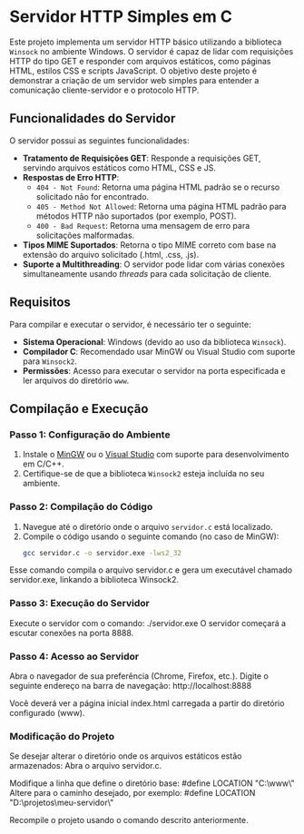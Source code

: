 # Servidor HTTP Simples em C

Este projeto implementa um servidor HTTP básico utilizando a biblioteca `Winsock` no ambiente Windows. O servidor é capaz de lidar com requisições HTTP do tipo GET e responder com arquivos estáticos, como páginas HTML, estilos CSS e scripts JavaScript. O objetivo deste projeto é demonstrar a criação de um servidor web simples para entender a comunicação cliente-servidor e o protocolo HTTP.


## Funcionalidades do Servidor

O servidor possui as seguintes funcionalidades:

- **Tratamento de Requisições GET**: Responde a requisições GET, servindo arquivos estáticos como HTML, CSS e JS.
- **Respostas de Erro HTTP**:
  - `404 - Not Found`: Retorna uma página HTML padrão se o recurso solicitado não for encontrado.
  - `405 - Method Not Allowed`: Retorna uma página HTML padrão para métodos HTTP não suportados (por exemplo, POST).
  - `400 - Bad Request`: Retorna uma mensagem de erro para solicitações malformadas.
- **Tipos MIME Suportados**: Retorna o tipo MIME correto com base na extensão do arquivo solicitado (.html, .css, .js).
- **Suporte a Multithreading**: O servidor pode lidar com várias conexões simultaneamente usando _threads_ para cada solicitação de cliente.

## Requisitos

Para compilar e executar o servidor, é necessário ter o seguinte:

- **Sistema Operacional**: Windows (devido ao uso da biblioteca `Winsock`).
- **Compilador C**: Recomendado usar MinGW ou Visual Studio com suporte para `Winsock2`.
- **Permissões**: Acesso para executar o servidor na porta especificada e ler arquivos do diretório `www`.

## Compilação e Execução

### Passo 1: Configuração do Ambiente

1. Instale o [MinGW](http://mingw-w64.org/doku.php) ou o [Visual Studio](https://visualstudio.microsoft.com/pt-br/downloads/) com suporte para desenvolvimento em C/C++.
2. Certifique-se de que a biblioteca `Winsock2` esteja incluída no seu ambiente.

### Passo 2: Compilação do Código
1. Navegue até o diretório onde o arquivo `servidor.c` está localizado.
2. Compile o código usando o seguinte comando (no caso de MinGW):
   ```bash
   gcc servidor.c -o servidor.exe -lws2_32
Esse comando compila o arquivo servidor.c e gera um executável chamado servidor.exe, linkando a biblioteca Winsock2.

### Passo 3: Execução do Servidor
Execute o servidor com o comando:
./servidor.exe
O servidor começará a escutar conexões na porta 8888.

### Passo 4: Acesso ao Servidor
Abra o navegador de sua preferência (Chrome, Firefox, etc.).
Digite o seguinte endereço na barra de navegação:
http://localhost:8888

Você deverá ver a página inicial index.html carregada a partir do diretório configurado (www).

### Modificação do Projeto

Se desejar alterar o diretório onde os arquivos estáticos estão armazenados:
Abra o arquivo servidor.c.

Modifique a linha que define o diretório base:
#define LOCATION "C:\\www\\"
Altere para o caminho desejado, por exemplo:
#define LOCATION "D:\\projetos\\meu-servidor\\"

Recompile o projeto usando o comando descrito anteriormente.
